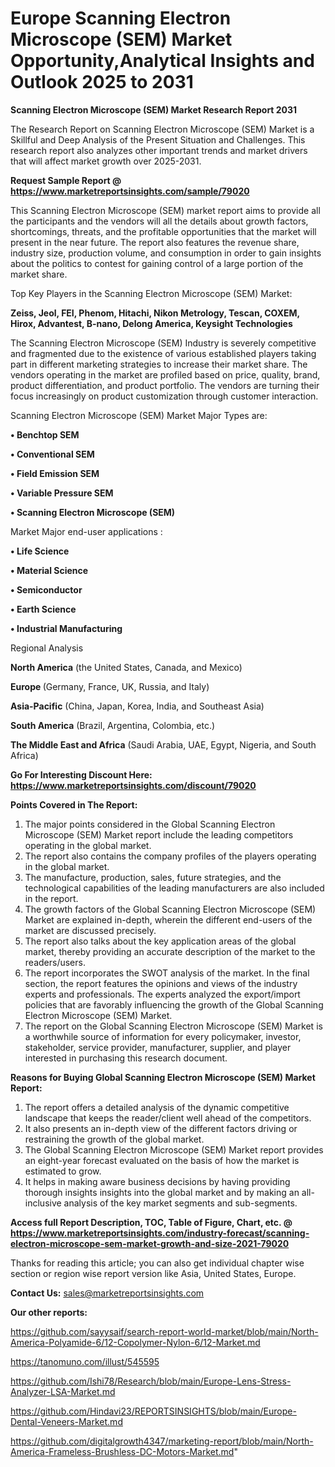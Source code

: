 # Europe Scanning Electron Microscope (SEM) Market Opportunity,Analytical Insights and Outlook 2025 to 2031

<strong>Scanning Electron Microscope (SEM) Market Research Report 2031</strong>

The Research Report on Scanning Electron Microscope (SEM) Market is a Skillful and Deep Analysis of the Present Situation and Challenges. This research report also analyzes other important trends and market drivers that will affect market growth over 2025-2031.

<strong>Request Sample Report @ <a href=https://www.marketreportsinsights.com/sample/79020>https://www.marketreportsinsights.com/sample/79020</a></strong>

This Scanning Electron Microscope (SEM) market report aims to provide all the participants and the vendors will all the details about growth factors, shortcomings, threats, and the profitable opportunities that the market will present in the near future. The report also features the revenue share, industry size, production volume, and consumption in order to gain insights about the politics to contest for gaining control of a large portion of the market share.

Top Key Players in the Scanning Electron Microscope (SEM) Market:

<strong>Zeiss, Jeol, FEI, Phenom, Hitachi, Nikon Metrology, Tescan, COXEM, Hirox, Advantest, B-nano, Delong America, Keysight Technologies</strong>

The Scanning Electron Microscope (SEM) Industry is severely competitive and fragmented due to the existence of various established players taking part in different marketing strategies to increase their market share. The vendors operating in the market are profiled based on price, quality, brand, product differentiation, and product portfolio. The vendors are turning their focus increasingly on product customization through customer interaction.

Scanning Electron Microscope (SEM) Market Major Types are:

<strong>• Benchtop SEM

• Conventional SEM

• Field Emission SEM

• Variable Pressure SEM

• Scanning Electron Microscope (SEM)</strong>

Market Major end-user applications :

<strong>• Life Science

• Material Science

• Semiconductor

• Earth Science

• Industrial Manufacturing</strong>

Regional Analysis

</u><strong><b>North America</b></strong> (the United States, Canada, and Mexico)

<strong><b>Europe </b></strong>(Germany, France, UK, Russia, and Italy)

<strong><b>Asia-Pacific</b></strong> (China, Japan, Korea, India, and Southeast Asia)

<strong><b>South America</b></strong> (Brazil, Argentina, Colombia, etc.)

<strong><b>The Middle East and Africa</b></strong> (Saudi Arabia, UAE, Egypt, Nigeria, and South Africa)

<strong>Go For Interesting Discount Here: <a href=https://www.marketreportsinsights.com/discount/79020>https://www.marketreportsinsights.com/discount/79020</a></strong>

<strong>Points Covered in The Report:</strong>
<ol>
  <li>The major points considered in the Global Scanning Electron Microscope (SEM) Market report include the leading competitors operating in the global market.</li>
  <li>The report also contains the company profiles of the players operating in the global market.</li>
  <li>The manufacture, production, sales, future strategies, and the technological capabilities of the leading manufacturers are also included in the report.</li>
  <li>The growth factors of the Global Scanning Electron Microscope (SEM) Market are explained in-depth, wherein the different end-users of the market are discussed precisely.</li>
  <li>The report also talks about the key application areas of the global market, thereby providing an accurate description of the market to the readers/users.</li>
  <li>The report incorporates the SWOT analysis of the market. In the final section, the report features the opinions and views of the industry experts and professionals. The experts analyzed the export/import policies that are favorably influencing the growth of the Global Scanning Electron Microscope (SEM) Market.</li>
  <li>The report on the Global Scanning Electron Microscope (SEM) Market is a worthwhile source of information for every policymaker, investor, stakeholder, service provider, manufacturer, supplier, and player interested in purchasing this research document.</li>
</ol>
<strong>Reasons for Buying Global Scanning Electron Microscope (SEM) Market Report:</strong>

<ol>
  <li>The report offers a detailed analysis of the dynamic competitive landscape that keeps the reader/client well ahead of the competitors.</li>
  <li>It also presents an in-depth view of the different factors driving or restraining the growth of the global market.</li>
  <li>The Global Scanning Electron Microscope (SEM) Market report provides an eight-year forecast evaluated on the basis of how the market is estimated to grow.</li>
  <li>It helps in making aware business decisions by having providing thorough insights insights into the global market and by making an all-inclusive analysis of the key market segments and sub-segments.</li>
</ol>
<strong>Access full Report Description, TOC, Table of Figure, Chart, etc. @ <a href=https://www.marketreportsinsights.com/industry-forecast/scanning-electron-microscope-sem-market-growth-and-size-2021-79020>https://www.marketreportsinsights.com/industry-forecast/scanning-electron-microscope-sem-market-growth-and-size-2021-79020</a></strong>


Thanks for reading this article; you can also get individual chapter wise section or region wise report version like Asia, United States, Europe.

<strong>Contact Us:</strong>
sales@marketreportsinsights.com

<strong>Our other reports:</strong>

<a href=https://github.com/sayysaif/search-report-world-market/blob/main/North-America-Polyamide-6/12-Copolymer-Nylon-6/12-Market.md>https://github.com/sayysaif/search-report-world-market/blob/main/North-America-Polyamide-6/12-Copolymer-Nylon-6/12-Market.md</a>

<a href=https://tanomuno.com/illust/545595>https://tanomuno.com/illust/545595</a>

<a href=https://github.com/Ishi78/Research/blob/main/Europe-Lens-Stress-Analyzer-LSA-Market.md>https://github.com/Ishi78/Research/blob/main/Europe-Lens-Stress-Analyzer-LSA-Market.md</a>

<a href=https://github.com/Hindavi23/REPORTSINSIGHTS/blob/main/Europe-Dental-Veneers-Market.md>https://github.com/Hindavi23/REPORTSINSIGHTS/blob/main/Europe-Dental-Veneers-Market.md</a>

<a href=https://github.com/digitalgrowth4347/marketing-report/blob/main/North-America-Frameless-Brushless-DC-Motors-Market.md>https://github.com/digitalgrowth4347/marketing-report/blob/main/North-America-Frameless-Brushless-DC-Motors-Market.md</a>"
